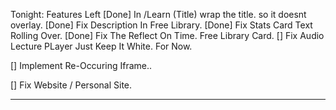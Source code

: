 Tonight:
Features Left
[Done] In /Learn (Title) wrap the title. so it doesnt overlay.
[Done] Fix Description In Free Library.
[Done] Fix Stats Card Text Rolling Over.
[Done] Fix The Reflect On Time. Free Library Card.
[] Fix Audio Lecture PLayer Just Keep It White. For Now.

[] Implement Re-Occuring Iframe..

[] Fix Website / Personal Site.

---

